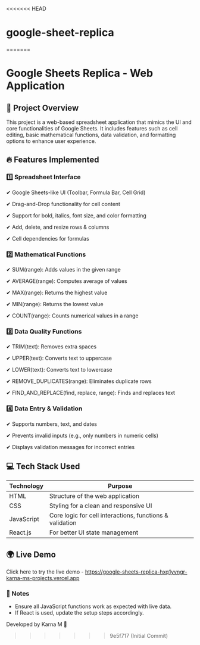 <<<<<<< HEAD
# google-sheet-replica
=======
# Google Sheets Replica - Web Application

## 📌 Project Overview
This project is a web-based spreadsheet application that mimics the UI and core functionalities of Google Sheets. It includes features such as cell editing, basic mathematical functions, data validation, and formatting options to enhance user experience.

## 🔥 Features Implemented
### 1️⃣ Spreadsheet Interface
✔ Google Sheets-like UI (Toolbar, Formula Bar, Cell Grid)

✔ Drag-and-Drop functionality for cell content

✔ Support for bold, italics, font size, and color formatting

✔ Add, delete, and resize rows & columns

✔ Cell dependencies for formulas 

### 2️⃣ Mathematical Functions
✔ SUM(range): Adds values in the given range

✔ AVERAGE(range): Computes average of values

✔ MAX(range): Returns the highest value

✔ MIN(range): Returns the lowest value

✔ COUNT(range): Counts numerical values in a range


### 3️⃣ Data Quality Functions
✔ TRIM(text): Removes extra spaces

✔ UPPER(text): Converts text to uppercase

✔ LOWER(text): Converts text to lowercase

✔ REMOVE_DUPLICATES(range): Eliminates duplicate rows

✔ FIND_AND_REPLACE(find, replace, range): Finds and replaces text


### 4️⃣ Data Entry & Validation
✔ Supports numbers, text, and dates

✔ Prevents invalid inputs (e.g., only numbers in numeric cells)

✔ Displays validation messages for incorrect entries


## 💻 Tech Stack Used
| Technology  | Purpose  |
|-------------|----------|
| HTML   | Structure of the web application |
| CSS    | Styling for a clean and responsive UI |
| JavaScript | Core logic for cell interactions, functions & validation |
| React.js | For better UI state management |


## 🌍 Live Demo
 Click here to try the live demo - https://google-sheets-replica-hxq1yvngr-karna-ms-projects.vercel.app


### 📢 Notes
- Ensure all JavaScript functions work as expected with live data.
- If React is used, update the setup steps accordingly.

Developed by Karna M 🚀
>>>>>>> 9e5f717 (Initial Commit)
